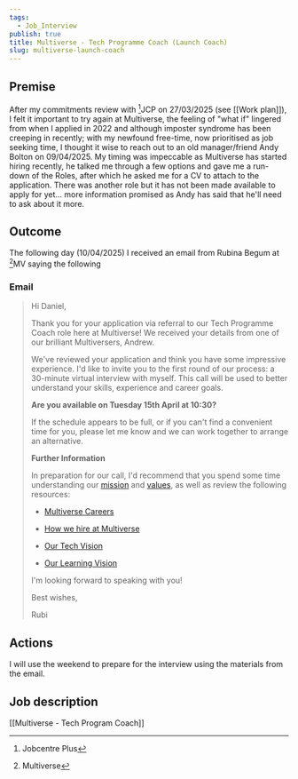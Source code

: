 ```yaml
---
tags:
  - Job_Interview
publish: true
title: Multiverse - Tech Programme Coach (Launch Coach)
slug: multiverse-launch-coach
---
```

## Premise
After my commitments review with [^1]JCP on 27/03/2025 (see [[Work plan]]), I felt it important to try again at Multiverse, the feeling of "what if" lingered from when I applied in 2022 and although imposter syndrome has been creeping in recently; with my newfound free-time, now prioritised as job seeking time, I thought it wise to reach out to an old manager/friend Andy Bolton on 09/04/2025. My timing was impeccable as Multiverse has started hiring recently, he talked me through a few options and gave me a run-down of the Roles, after which he asked me for a CV to attach to the application. There was another role but it has not been made available to apply for yet... more information promised as Andy has said that he'll need to ask about it more.
## Outcome
The following day (10/04/2025) I received an email from Rubina Begum at [^2]MV saying the following
### Email

> Hi Daniel,
> 
> Thank you for your application via referral to our Tech Programme Coach role here at Multiverse! We received your details from one of our brilliant Multiversers, Andrew.
> 
> We've reviewed your application and think you have some impressive experience. I'd like to invite you to the first round of our process: a 30-minute virtual interview with myself. This call will be used to better understand your skills, experience and career goals.
> 
> **Are you available on Tuesday 15th April at 10:30?**
> 
> If the schedule appears to be full, or if you can't find a convenient time for you, please let me know and we can work together to arrange an alternative.
> 
> **Further Information**
> 
> In preparation for our call, I'd recommend that you spend some time understanding our [mission](https://www.multiverse.io/en-GB/about) and [values](https://www.multiverse.io/en-GB/blog/our-multiverse-values), as well as review the following resources:
> 
> - [Multiverse Careers](https://www.multiverse.io/en-GB/careers)
>     
> - [How we hire at Multiverse](https://youtu.be/M5GlmYY-S8U?si=zP1dtOojGUZN65kn)
>     
> - [Our Tech Vision](https://www.youtube.com/watch?v=80tsGkqmfbE)
>     
> - [Our Learning Vision](https://www.youtube.com/watch?v=-vfVSpO3GQI)
>     
> 
> I'm looking forward to speaking with you!
> 
> Best wishes,
> 
> Rubi


## Actions
I will use the weekend to prepare for the interview using the materials from the email.

## Job description
[[Multiverse - Tech Program Coach]]

[^1]: Jobcentre Plus

[^2]: Multiverse
